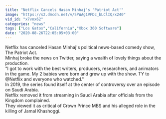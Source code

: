 ```yaml
---
title: "Netflix Cancels Hasan Minhaj's 'Patriot Act'"
image: "https://s2.dmcdn.net/v/SPWAg1VFDc_bLClIQ/x240"
vid_id: "x7vnx62"
categories: "news"
tags: ["Los Gatos","California","Xbox 360 Software"]
date: "2020-08-26T22:05:05+03:00"
---
```

Netflix has canceled Hasan Minhaj's political news-based comedy show, The Patriot Act.  <br>Minhaj broke the news on Twitter, saying a wealth of lovely things about the production.  <br>&quot;I got to work with the best writers, producers, researchers, and animators in the game. My 2 babies were born and grew up with the show. TY to @Netflix and everyone who watched.&quot;  <br>In 2019, the series found itself at the center of controversy over an episode on Saudi Arabia.  <br>Netflix removed it from streaming in Saudi Arabia after officials from the Kingdom complained.  <br>They viewed it as critical of Crown Prince MBS and his alleged role in the killing of Jamal Khashoggi.
